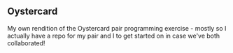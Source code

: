 ## Oystercard

My own rendition of the Oystercard pair programming exercise - mostly so I actually have a repo for my pair and I to get started on in case we've both collaborated!
